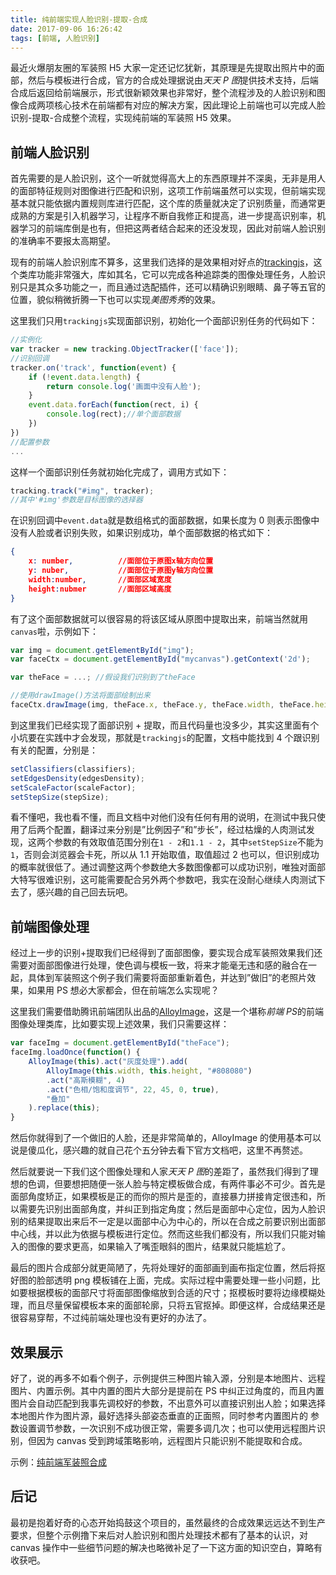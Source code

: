 ```yaml
---
title: 纯前端实现人脸识别-提取-合成
date: 2017-09-06 16:26:42
tags: [前端, 人脸识别]
---
```


最近火爆朋友圈的军装照 H5 大家一定还记忆犹新，其原理是先提取出照片中的面部，然后与模板进行合成，官方的合成处理据说由*天天 P 图*提供技术支持，后端合成后返回给前端展示，形式很新颖效果也非常好，整个流程涉及的人脸识别和图像合成两项核心技术在前端都有对应的解决方案，因此理论上前端也可以完成人脸识别-提取-合成整个流程，实现纯前端的军装照 H5 效果。

<!-- more -->

## [](#前端人脸识别 "前端人脸识别")前端人脸识别

首先需要的是人脸识别，这个一听就觉得高大上的东西原理并不深奥，无非是用人的面部特征规则对图像进行匹配和识别，这项工作前端虽然可以实现，但前端实现基本就只能依据内置规则库进行匹配，这个库的质量就决定了识别质量，而通常更成熟的方案是引入机器学习，让程序不断自我修正和提高，进一步提高识别率，机器学习的前端库倒是也有，但把这两者结合起来的还没发现，因此对前端人脸识别的准确率不要报太高期望。

现有的前端人脸识别库不算多，这里我们选择的是效果相对好点的[trackingjs](https://trackingjs.com/)，这个类库功能非常强大，库如其名，它可以完成各种追踪类的图像处理任务，人脸识别只是其众多功能之一，而且通过选配插件，还可以精确识别眼睛、鼻子等五官的位置，貌似稍微折腾一下也可以实现*美图秀秀*的效果。

这里我们只用`trackingjs`实现面部识别，初始化一个面部识别任务的代码如下：

```js
//实例化
var tracker = new tracking.ObjectTracker(['face']);
//识别回调
tracker.on('track', function(event) {
    if (!event.data.length) {
        return console.log('画面中没有人脸');
    }
    event.data.forEach(function(rect, i) {
        console.log(rect);//单个面部数据
    })
})
//配置参数
...
```

这样一个面部识别任务就初始化完成了，调用方式如下：

```js
tracking.track("#img", tracker);
//其中'#img'参数是目标图像的选择器
```

在识别回调中`event.data`就是数组格式的面部数据，如果长度为 0 则表示图像中没有人脸或者识别失败，如果识别成功，单个面部数据的格式如下：

```json
{
    x: number,          //面部位于原图x轴方向位置
    y: nuber,           //面部位于原图y轴方向位置
    width:number,       //面部区域宽度
    height:nubmer       //面部区域高度
}
```

有了这个面部数据就可以很容易的将该区域从原图中提取出来，前端当然就用`canvas`啦，示例如下：

```js
var img = document.getElementById("img");
var faceCtx = document.getElementById("mycanvas").getContext('2d');

var theFace = ...; //假设我们识别到了theFace

//使用drawImage()方法将面部绘制出来
faceCtx.drawImage(img, theFace.x, theFace.y, theFace.width, theFace.height, 0, 0, theFace.width, theFace.height);

```

到这里我们已经实现了面部识别 + 提取，而且代码量也没多少，其实这里面有个小坑要在实践中才会发现，那就是`trackingjs`的配置，文档中能找到 4 个跟识别有关的配置，分别是：

```js
setClassifiers(classifiers);
setEdgesDensity(edgesDensity);
setScaleFactor(scaleFactor);
setStepSize(stepSize);
```

看不懂吧，我也看不懂，而且文档中对他们没有任何有用的说明，在测试中我只使用了后两个配置，翻译过来分别是”比例因子”和”步长”，经过枯燥的人肉测试发现，这两个参数的有效取值范围分别在`1 - 2`和`1.1 - 2`，其中`setStepSize`不能为`1`，否则会浏览器会卡死，所以从 1.1 开始取值，取值超过 2 也可以，但识别成功的概率就很低了。通过调整这两个参数绝大多数图像都可以成功识别，唯独对面部大特写很难识别，这可能需要配合另外两个参数吧，我实在没耐心继续人肉测试下去了，感兴趣的自己回去玩吧。

## [](#前端图像处理 "前端图像处理")前端图像处理

经过上一步的识别+提取我们已经得到了面部图像，要实现合成军装照效果我们还需要对面部图像进行处理，使色调与模板一致，将来才能毫无违和感的融合在一起，具体到军装照这个例子我们需要将面部重新着色，并达到”做旧”的老照片效果，如果用 PS 想必大家都会，但在前端怎么实现呢？

这里我们需要借助腾讯前端团队出品的[AlloyImage](http://alloyteam.github.io/AlloyImage/)，这是一个堪称*前端 PS*的前端图像处理类库，比如要实现上述效果，我们只需要这样：

```js
var faceImg = document.getElementById("theFace");
faceImg.loadOnce(function() {
    AlloyImage(this).act("灰度处理").add(
        AlloyImage(this.width, this.height, "#808080")
        .act("高斯模糊", 4)
        .act("色相/饱和度调节", 22, 45, 0, true),
        "叠加"
    ).replace(this);
}
```

然后你就得到了一个做旧的人脸，还是非常简单的，AlloyImage 的使用基本可以说是傻瓜化，感兴趣的就自己花个五分钟去看下官方文档吧，这里不再赘述。

然后就要说一下我们这个图像处理和人家*天天 P 图*的差距了，虽然我们得到了理想的色调，但要想把随便一张人脸与特定模板做合成，有两件事必不可少。首先是面部角度矫正，如果模板是正的而你的照片是歪的，直接暴力拼接肯定很违和，所以需要先识别出面部角度，并纠正到指定角度；然后是面部中心定位，因为人脸识别的结果提取出来后不一定是以面部中心为中心的，所以在合成之前要识别出面部中心线，并以此为依据与模板进行定位。然而这些我们都没有，所以我们只能对输入的图像的要求更高，如果输入了嘴歪眼斜的图片，结果就只能尴尬了。

最后的图片合成部分就更简陋了，先将处理好的面部画到画布指定位置，然后将抠好图的脸部透明 png 模板铺在上面，完成。实际过程中需要处理一些小问题，比如要根据模板的面部尺寸将面部图像缩放到合适的尺寸；抠模板时要将边缘模糊处理，而且尽量保留模板本来的面部轮廓，只将五官抠掉。即便这样，合成结果还是很容易穿帮，不过纯前端处理也没有更好的办法了。

## [](#效果展示 "效果展示")效果展示

好了，说的再多不如看个例子，示例提供三种图片输入源，分别是本地图片、远程图片、内置示例。其中内置的图片大部分是提前在 PS 中纠正过角度的，而且内置图片会自动匹配到我事先调校好的参数，不出意外可以直接识别出人脸；如果选择本地图片作为图片源，最好选择头部姿态垂直的正面照，同时参考内置图片的 参数设置调节参数，一次识别不成功很正常，需要多调几次；也可以使用远程图片识别，但因为 canvas 受到跨域策略影响，远程图片只能识别不能提取和合成。

示例：[纯前端军装照合成](/projects/codes/tracking.html)

## [](#后记 "后记")后记

最初是抱着好奇的心态开始捣鼓这个项目的，虽然最终的合成效果远远达不到生产要求，但整个示例撸下来后对人脸识别和图片处理技术都有了基本的认识，对 canvas 操作中一些细节问题的解决也略微补足了一下这方面的知识空白，算略有收获吧。
